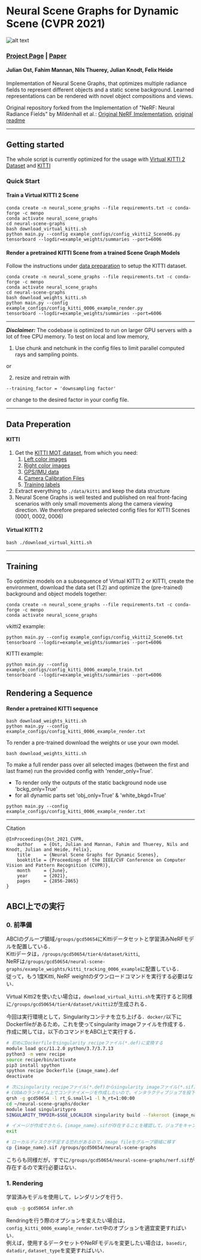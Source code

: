 # Neural Scene Graphs for Dynamic Scene (CVPR 2021)

![alt text](https://light.princeton.edu/wp-content/uploads/2021/02/scene_graph_isometric_small.png)

### [Project Page](https://light.princeton.edu/publication/neural-scene-graphs) | [Paper](https://openaccess.thecvf.com/content/CVPR2021/html/Ost_Neural_Scene_Graphs_for_Dynamic_Scenes_CVPR_2021_paper.html)

#### Julian Ost, Fahim Mannan, Nils Thuerey, Julian Knodt, Felix Heide

Implementation of Neural Scene Graphs, that optimizes multiple radiance fields to represent different
objects and a static scene background. Learned representations can be rendered with novel object
compositions and views. 

Original repository forked from the Implementation of "NeRF: Neural Radiance Fields" by Mildenhall et al.:
[Original NeRF Implementation](https://github.com/bmild/nerf), [original readme](./nerf_license/README.md)

---

## Getting started

The whole script is currently optimized for the usage with
[Virtual KITTI 2 
Dataset](https://europe.naverlabs.com/research/computer-vision/proxy-virtual-worlds-vkitti-2/)
 and
[KITTI](http://www.cvlibs.net/datasets/kitti/)

### Quick Start
#### Train a Virtual KITTI 2 Scene

```
conda create -n neural_scene_graphs --file requirements.txt -c conda-forge -c menpo
conda activate neural_scene_graphs
cd neural-scene-graphs
bash download_virtual_kitti.sh
python main.py --config example_configs/config_vkitti2_Scene06.py
tensorboard --logdir=example_weights/summaries --port=6006
```
#### Render a pretrained KITTI Scene from a trained Scene Graph Models
Follow the instructions under [data preparation](#data-preperation) to setup the KITTI dataset.

```
conda create -n neural_scene_graphs --file requirements.txt -c conda-forge -c menpo
conda activate neural_scene_graphs
cd neural-scene-graphs
bash download_weights_kitti.sh
python main.py --config example_configs/config_kitti_0006_example_render.py
tensorboard --logdir=example_weights/summaries --port=6006
```

---
**_Disclaimer:_** The codebase is optimized to run on larger GPU servers with a lot of free CPU memory. To test on local and low memory, 

1. Use chunk and netchunk in the config files to limit parallel computed rays and sampling points.
   
or

2. resize and retrain with 
```
--training_factor = 'downsampling factor'
```
or change to the desired factor in your config file.

---

## Data Preperation
#### KITTI

1. Get the [KITTI MOT dataset](http://www.cvlibs.net/datasets/kitti/eval_tracking.php), from which you need:
   1. [Left color images](http://www.cvlibs.net/download.php?file=data_tracking_image_2.zip)
   2. [Right color images](http://www.cvlibs.net/download.php?file=data_tracking_image_3.zip)
   3. [GPS/IMU data](http://www.cvlibs.net/download.php?file=data_tracking_oxts.zip)
   4. [Camera Calibration Files](http://www.cvlibs.net/download.php?file=data_tracking_calib.zip)
   5. [Training labels](http://www.cvlibs.net/download.php?file=data_tracking_label_2.zip)
2. Extract everything to ```./data/kitti``` and keep the data structure
3. Neural Scene Graphs is well tested and published on real front-facing scenarios with only small movements along the camera viewing direction. We therefore prepared selected config files for KITTI Scenes (0001, 0002, 0006)

#### Virtual KITTI 2

```
bash ./download_virtual_kitti.sh
```
---
## Training


To optimize models on a subsequence of Virtual KITTI 2 or KITTI, create the environment,
download the data set (1.2) and optimize the (pre-trained) background and object
models together:

```
conda create -n neural_scene_graphs --file requirements.txt -c conda-forge -c menpo
conda activate neural_scene_graphs
```

vkitti2 example:
```
python main.py --config example_configs/config_vkitti2_Scene06.txt
tensorboard --logdir=example_weights/summaries --port=6006
```
KITTI example:
```
python main.py --config example_configs/config_kitti_0006_example_train.txt
tensorboard --logdir=example_weights/summaries --port=6006
```


## Rendering a Sequence

#### Render a pretrained KITTI sequence
```
bash download_weights_kitti.sh
python main.py --config example_configs/config_kitti_0006_example_render.txt
```

To render a pre-trained download the weights or use your own model.
```
bash download_weights_kitti.sh
```
To make a full render pass over all selected images (between the first and last frame) run the provided config with 'render_only=True'.
- To render only the outputs of the static background node use 'bckg_only=True'
- for all dynamic parts set 'obj_only=True' & 'white_bkgd=True'
```
python main.py --config example_configs/config_kitti_0006_example_render.txt
```

---

Citation
```
@InProceedings{Ost_2021_CVPR,
    author    = {Ost, Julian and Mannan, Fahim and Thuerey, Nils and Knodt, Julian and Heide, Felix},
    title     = {Neural Scene Graphs for Dynamic Scenes},
    booktitle = {Proceedings of the IEEE/CVF Conference on Computer Vision and Pattern Recognition (CVPR)},
    month     = {June},
    year      = {2021},
    pages     = {2856-2865}
}
```

## ABCI上での実行

### 0. 前準備
ABCIのグループ領域`/groups/gcd50654`にKittiデータセットと学習済みNeRFモデルを配置している．<br>
Kittiデータは，`/groups/gcd50654/tier4/dataset/kitti`, <br>NeRFは`/groups/gcd50654/neural-scene-graphs/example_weights/kitti_tracking_0006_example`に配置している．<br>
従って，もう1度Kitti, NeRF weightのダウンロードコマンドを実行する必要はない．

Virtual Kitti2を使いたい場合は，`download_virtual_kitti.sh`を実行すると同様に`/groups/gcd50654/tier4/dataset/vkitti2`が生成される．<br>

今回は実行環境として，Singularityコンテナを立ち上げる．`docker/`以下にDockerfileがあるため，これを使ってsingularity imageファイルを作成する．<br>
作成に関しては，以下のコマンドをABCI上で実行する．

```bash
# 初めにDockerfileをsingularity recipeファイル(*.def)に変換する
module load gcc/11.2.0 python/3.7/3.7.13
python3 -m venv recipe 
source recipe/bin/activate
pip3 install spython
spython recipe Dockerfile {image_name}.def
deactivate

# 次にsingularity recipeファイル(*.def)からsingularity imageファイル(*.sif)を作成する
# CUDAのランタイム上でコンテナイメージを作成したいので，インタラクティブジョブを投下する
qrsh -g gcd50654 -l rt_G.small=1 -l h_rt=1:00:00
cd ~/neural-scene-graphs/docker
module load singularitypro 
SINGULARITY_TMPDIR=$SGE_LOCALDIR singularity build --fakeroot {image_name}.sif {image_name}.def

# イメージが作成できたら，{image_name}.sifが存在することを確認して，ジョブをキャンセルする
exit

# ローカルディスクが不足する恐れがあるので，image fileをグループ領域に移す
cp {image_name}.sif /groups/gcd50654/neural-scene-graphs
```

こちらも同様だが，すでに`/groups/gcd50654/neural-scene-graphs/nerf.sif`が存在するので実行必要はない．

### 1. Rendering 
学習済みモデルを使用して，レンダリングを行う．
```bash 
qsub -g gcd50654 infer.sh
```

Rendringを行う際のオプションを変えたい場合は，`config_kitti_0006_example_render.txt`中のオプションを適宜変更すればいい．<br>
例えば，使用するデータセットやNeRFモデルを変更したい場合は，`basedir`, `datadir`, `dataset_type`を変更すればいい．
